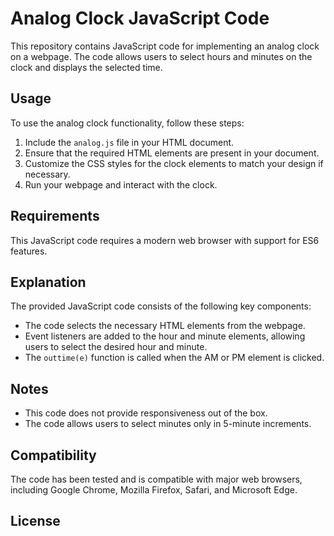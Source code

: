 # Analog Clock JavaScript Code

This repository contains JavaScript code for implementing an analog clock on a webpage. The code allows users to select hours and minutes on the clock and displays the selected time.

## Usage

To use the analog clock functionality, follow these steps:

1. Include the `analog.js` file in your HTML document.
2. Ensure that the required HTML elements are present in your document.
3. Customize the CSS styles for the clock elements to match your design if necessary.
4. Run your webpage and interact with the clock.

## Requirements

This JavaScript code requires a modern web browser with support for ES6 features.

## Explanation

The provided JavaScript code consists of the following key components:

* The code selects the necessary HTML elements from the webpage.
* Event listeners are added to the hour and minute elements, allowing users to select the desired hour and minute.
* The `outtime(e)` function is called when the AM or PM element is clicked.

## Notes

* This code does not provide responsiveness out of the box.
* The code allows users to select minutes only in 5-minute increments.

## Compatibility

The code has been tested and is compatible with major web browsers, including Google Chrome, Mozilla Firefox, Safari, and Microsoft Edge.

## License
